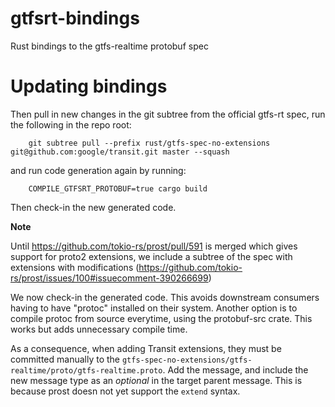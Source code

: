 # gtfsrt-bindings

Rust bindings to the gtfs-realtime protobuf spec

# Updating bindings

Then pull in new changes in the git subtree from the official gtfs-rt spec, run the following in the repo root:

        git subtree pull --prefix rust/gtfs-spec-no-extensions git@github.com:google/transit.git master --squash
        

and run code generation again by running:

        COMPILE_GTFSRT_PROTOBUF=true cargo build

Then check-in the new generated code.

**Note**

Until https://github.com/tokio-rs/prost/pull/591 is merged which gives support for proto2 extensions, we include a subtree of the spec with extensions with modifications (https://github.com/tokio-rs/prost/issues/100#issuecomment-390266699)

We now check-in the generated code. This avoids downstream consumers having to have "protoc" installed on their system. Another option is to compile protoc from source everytime, using the protobuf-src crate. This works but adds unnecessary compile time.

As a consequence, when adding Transit extensions, they must be committed manually to the `gtfs-spec-no-extensions/gtfs-realtime/proto/gtfs-realtime.proto`. Add the message, and include the new message type as an *optional* in the target parent message. This is because prost doesn not yet support the `extend` syntax.